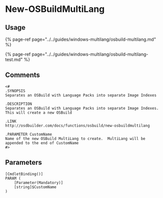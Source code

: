 # New-OSBuildMultiLang

## Usage

{% page-ref page="../../guides/windows-multilang/osbuild-multilang.md" %}

{% page-ref page="../../guides/windows-multilang/osbuild-multilang-test.md" %}

## Comments

```text
<#
.SYNOPSIS
Separates an OSBuild with Language Packs into separate Image Indexes

.DESCRIPTION
Separates an OSBuild with Language Packs into separate Image Indexes.  This will create a new OSBuild

.LINK
http://osdbuilder.com/docs/functions/osbuild/new-osbuildmultilang

.PARAMETER CustomName
Name of the new OSBuild MultiLang to create.  MultiLang will be appended to the end of CustomName
#>
```

## Parameters

```text
[CmdletBinding()]
PARAM (
    [Parameter(Mandatory)]
    [string]$CustomName
)
```

